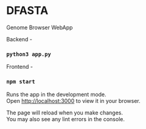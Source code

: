 # DFASTA
Genome Browser WebApp

Backend -
 ### `python3 app.py`

Frontend -
### `npm start`

Runs the app in the development mode.\
Open [http://localhost:3000](http://localhost:3000) to view it in your browser.

The page will reload when you make changes.\
You may also see any lint errors in the console.

